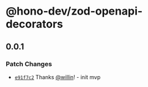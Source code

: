 # @hono-dev/zod-openapi-decorators

## 0.0.1

### Patch Changes

- [`e91f7c2`](https://github.com/willin/api/commit/e91f7c2e7eda189acb14be0db2d37a79c306fc8f) Thanks [@willin](https://github.com/willin)! - init mvp

